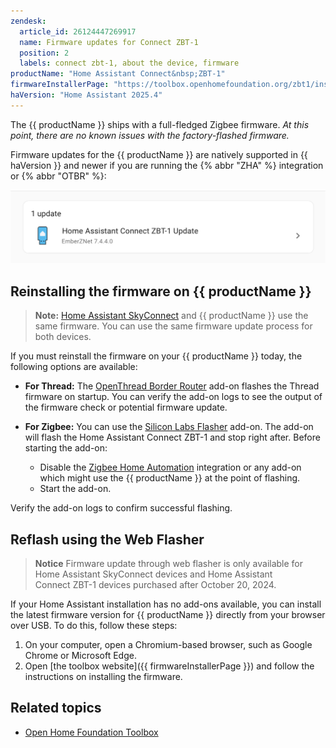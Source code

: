```yaml
---
zendesk:
  article_id: 26124447269917
  name: Firmware updates for Connect ZBT-1
  position: 2
  labels: connect zbt-1, about the device, firmware
productName: "Home Assistant Connect&nbsp;ZBT-1"
firmwareInstallerPage: "https://toolbox.openhomefoundation.org/zbt1/install"
haVersion: "Home Assistant 2025.4"
---
```


The {{ productName }} ships with a full-fledged Zigbee firmware. *At this point, there are no known issues with the factory-flashed firmware.*

Firmware updates for the {{ productName }} are natively supported in {{ haVersion }} and newer if you are running the {% abbr "ZHA" %} integration or {% abbr "OTBR" %}:

![Screenshot of update notification](/static/img/connect-zbt-1/connect-zbt-1_firmware_update_notification.png)

## Reinstalling the firmware on {{ productName }}

> **Note:** [Home Assistant SkyConnect](/hc/en-us/articles/26151953609117) and {{ productName }} use the same firmware. You can use the same firmware update process for both devices.

If you must reinstall the firmware on your {{ productName }} today, the following options are available:

- **For Thread:** The [OpenThread Border Router](https://my.home-assistant.io/redirect/supervisor_addon/?addon=core_openthread_border_router) add-on flashes the Thread firmware on startup. You can verify the add-on logs to see the output of the firmware check or potential firmware update.

- **For Zigbee:** You can use the [Silicon Labs Flasher](https://my.home-assistant.io/redirect/supervisor_addon/?addon=core_silabs_flasher) add-on. The add-on will flash the Home Assistant Connect&nbsp;ZBT-1 and stop right after. Before starting the add-on:
  - Disable the [Zigbee Home Automation](https://my.home-assistant.io/redirect/integration/?domain=zha) integration or any add-on which might use the {{ productName }} at the point of flashing.
  - Start the add-on.

Verify the add-on logs to confirm successful flashing.

## Reflash using the Web Flasher

> **Notice**
> Firmware update through web flasher is only available for Home Assistant SkyConnect devices and Home Assistant Connect&nbsp;ZBT-1 devices purchased after October 20, 2024.

If your Home Assistant installation has no add-ons available, you can install the latest firmware version for {{ productName }} directly from your browser over USB. To do this, follow these steps:

1. On your computer, open a Chromium-based browser, such as Google Chrome or Microsoft Edge.
2. Open [the toolbox website]({{ firmwareInstallerPage }}) and follow the instructions on installing the firmware.

## Related topics

- [Open Home Foundation Toolbox](firmwareInstallerPage)